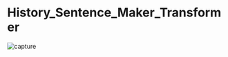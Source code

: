 # History_Sentence_Maker_Transformer

![capture](https://user-images.githubusercontent.com/51351974/115501670-97387180-a2ae-11eb-825e-179a22f50381.JPG)
